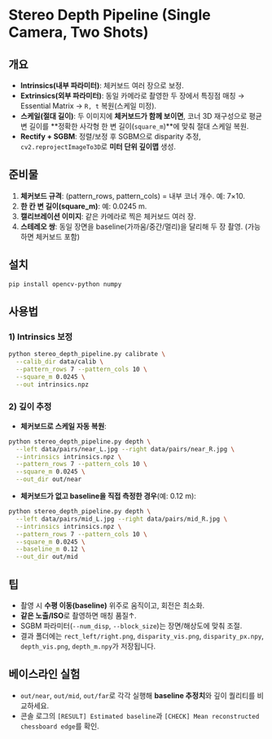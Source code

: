 
# Stereo Depth Pipeline (Single Camera, Two Shots)

## 개요
- **Intrinsics(내부 파라미터)**: 체커보드 여러 장으로 보정.
- **Extrinsics(외부 파라미터)**: 동일 카메라로 촬영한 두 장에서 특징점 매칭 → Essential Matrix → `R, t` 복원(스케일 미정).
- **스케일(절대 길이)**: 두 이미지에 **체커보드가 함께 보이면**, 코너 3D 재구성으로 평균 변 길이를 **정확한 사각형 한 변 길이(`square_m`)**에 맞춰 절대 스케일 복원.
- **Rectify + SGBM**: 정렬/보정 후 SGBM으로 disparity 추정, `cv2.reprojectImageTo3D`로 **미터 단위 깊이맵** 생성.

## 준비물
1. **체커보드 규격**: (pattern_rows, pattern_cols) = 내부 코너 개수. 예: 7×10.
2. **한 칸 변 길이(square_m)**: 예: 0.0245 m.
3. **캘리브레이션 이미지**: 같은 카메라로 찍은 체커보드 여러 장.
4. **스테레오 쌍**: 동일 장면을 baseline(가까움/중간/멀리)을 달리해 두 장 촬영. (가능하면 체커보드 포함)

## 설치
```bash
pip install opencv-python numpy
```

## 사용법
### 1) Intrinsics 보정
```bash
python stereo_depth_pipeline.py calibrate \
  --calib_dir data/calib \
  --pattern_rows 7 --pattern_cols 10 \
  --square_m 0.0245 \
  --out intrinsics.npz
```

### 2) 깊이 추정
- **체커보드로 스케일 자동 복원**:
```bash
python stereo_depth_pipeline.py depth \
  --left data/pairs/near_L.jpg --right data/pairs/near_R.jpg \
  --intrinsics intrinsics.npz \
  --pattern_rows 7 --pattern_cols 10 \
  --square_m 0.0245 \
  --out_dir out/near
```
- **체커보드가 없고 baseline을 직접 측정한 경우**(예: 0.12 m):
```bash
python stereo_depth_pipeline.py depth \
  --left data/pairs/mid_L.jpg --right data/pairs/mid_R.jpg \
  --intrinsics intrinsics.npz \
  --pattern_rows 7 --pattern_cols 10 \
  --square_m 0.0245 \
  --baseline_m 0.12 \
  --out_dir out/mid
```

## 팁
- 촬영 시 **수평 이동(baseline)** 위주로 움직이고, 회전은 최소화.
- **같은 노출/ISO**로 촬영하면 매칭 품질↑.
- SGBM 파라미터(`--num_disp`, `--block_size`)는 장면/해상도에 맞춰 조절.
- 결과 폴더에는 `rect_left/right.png`, `disparity_vis.png`, `disparity_px.npy`, `depth_vis.png`, `depth_m.npy`가 저장됩니다.

## 베이스라인 실험
- `out/near`, `out/mid`, `out/far`로 각각 실행해 **baseline 추정치**와 깊이 퀄리티를 비교하세요.
- 콘솔 로그의 `[RESULT] Estimated baseline`과 `[CHECK] Mean reconstructed chessboard edge`를 확인.
